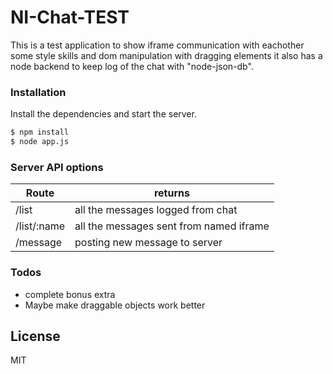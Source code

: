 # NI-Chat-TEST
This is a test application to show iframe communication with eachother
some style skills and dom manipulation with dragging elements
it also has a node backend to keep log of the chat with "node-json-db".

### Installation

Install the dependencies and start the server.

```sh
$ npm install 
$ node app.js
```

### Server API options

| Route | returns |
| ------ | ------ |
| /list | all the messages logged from chat |
| /list/:name | all the messages sent from named iframe |
| /message | posting new message to server |

### Todos

 - complete bonus extra
 - Maybe make draggable objects work better

License
----

MIT
